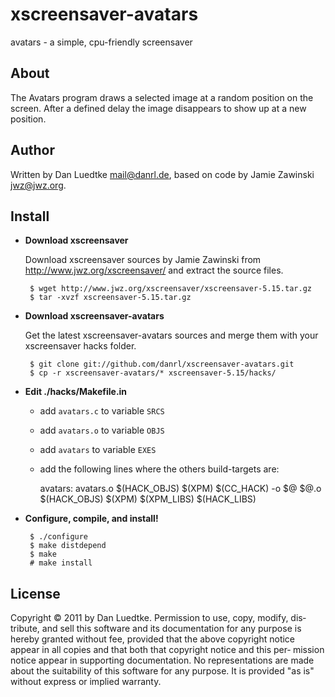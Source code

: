 # xscreensaver-avatars

avatars - a simple, cpu-friendly screensaver


## About

The Avatars program draws a selected image at a random position
on the screen. After a defined delay the image disappears to show
up at a new position.


## Author

Written by Dan Luedtke <mail@danrl.de>, based on code by Jamie
Zawinski <jwz@jwz.org>.


## Install

-  **Download xscreensaver** 

	Download xscreensaver sources by Jamie Zawinski from http://www.jwz.org/xscreensaver/ and extract the source files.

	    $ wget http://www.jwz.org/xscreensaver/xscreensaver-5.15.tar.gz
	    $ tar -xvzf xscreensaver-5.15.tar.gz


-  **Download xscreensaver-avatars** 

	Get the latest xscreensaver-avatars sources and merge them with your xscreensaver hacks folder.

	    $ git clone git://github.com/danrl/xscreensaver-avatars.git
	    $ cp -r xscreensaver-avatars/* xscreensaver-5.15/hacks/


-  **Edit ./hacks/Makefile.in** 
	-  add `avatars.c` to variable `SRCS`
	-  add `avatars.o` to variable `OBJS`
	-  add `avatars` to variable `EXES`
	-  add the following lines where the others build-targets are:

	    avatars: avatars.o $(HACK_OBJS) $(XPM)
	    $(CC_HACK) -o $@ $@.o $(HACK_OBJS) $(XPM) $(XPM_LIBS) $(HACK_LIBS)


-  **Configure, compile, and install!** 

	    $ ./configure
	    $ make distdepend
	    $ make
	    # make install


## License

Copyright © 2011 by Dan Luedtke. Permission to use, copy, modify, dis‐
tribute, and sell this software and its documentation for any purpose
is hereby granted without fee, provided that the above copyright notice
appear in all copies and that both that copyright notice and this per‐
mission notice appear in supporting documentation. No representations
are made about the suitability of this software for any purpose. It is
provided "as is" without express or implied warranty.
